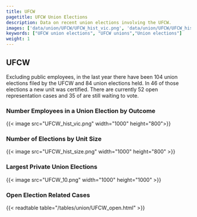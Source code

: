 ```yaml
---
title: UFCW
pagetitle: UFCW Union Elections
description: Data on recent union elections involving the UFCW.
images: ['data/union/UFCW/UFCW_hist_vic.png', 'data/union/UFCW/UFCW_hist_size.png', 'data/union/UFCW/UFCW_10.png']
keywords: ["UFCW union elections", "UFCW unions","Union elections"]
weight: 1
---
```

##  UFCW

Excluding public employees, in the last year there have been 104 union elections filed by the UFCW and 84 union elections held. In 46 of those elections a new unit was certified. There are currently 52 open representation cases and 35 of are still waiting to vote.

### Number Employees in a Union Election by Outcome
{{< image src="UFCW_hist_vic.png" width="1000" height="800">}}

### Number of Elections by Unit Size
{{< image src="UFCW_hist_size.png" width="1000" height="800" >}}

### Largest Private Union Elections
{{< image src="UFCW_10.png" width="1000" height="1000"  >}}

### Open Election Related Cases
{{< readtable table="/tables/union/UFCW_open.html" >}}


